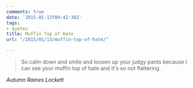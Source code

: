 ```yaml
---
comments: true
date: '2015-01-13T09:42:38Z'
tags:
- quotes
title: Muffin Top of Hate
url: "/2015/01/13/muffin-top-of-hate/"

---
```

<blockquote class="big">
So calm down and smile and loosen up your judgy pants because I can see your muffin top of hate and it's so not flattering.

</blockquote>
<!-- <cite class="big">Autumn Raines Lockett, *text*</cite> -->
 <cite class="big">Autumn Raines Lockett</cite>
